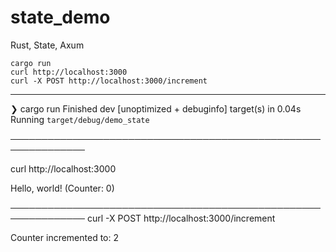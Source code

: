 # state_demo
Rust, State, Axum

    cargo run
    curl http://localhost:3000
    curl -X POST http://localhost:3000/increment

---

❯ cargo run
    Finished dev [unoptimized + debuginfo] target(s) in 0.04s
     Running `target/debug/demo_state`

     
──────────────────────────────────────────────────────────────

curl http://localhost:3000

Hello, world! (Counter: 0)                                                                                                   

──────────────────────────────────────────────────────────────
curl -X POST http://localhost:3000/increment

Counter incremented to: 2                                                                                                  







                                                                                                           


